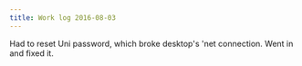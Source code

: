 ```yaml
---
title: Work log 2016-08-03
---
```


Had to reset Uni password, which broke desktop's 'net connection. Went in and fixed it.
